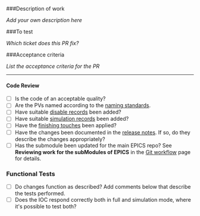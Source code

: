 ###Description of work

*Add your own description here*

###To test

*Which ticket does this PR fix?*

###Acceptance criteria

*List the acceptance criteria for the PR*

---

#### Code Review

- [ ] Is the code of an acceptable quality?
- [ ] Are the PVs named according to the [naming standards](https://github.com/ISISComputingGroup/ibex_developers_manual/wiki/PV-Naming).
- [ ] Have suitable [disable records](https://github.com/ISISComputingGroup/ibex_developers_manual/wiki/Disable-records) been added?
- [ ] Have suitable [simulation records](https://github.com/ISISComputingGroup/ibex_developers_manual/wiki/Record-Simulation) been added?
- [ ] Have the [finishing touches](https://github.com/ISISComputingGroup/ibex_developers_manual/wiki/IOC-Finishing-Touches) been applied?
- [ ] Have the changes been documented in the [release notes](https://github.com/ISISComputingGroup/IBEX/wiki/ReleaseNotes_Dev). If so, do they describe the changes appropriately?
- [ ] Has the submodule been updated for the main EPICS repo? See **Reviewing work for the subModules of EPICS** in the [Git workflow](https://github.com/ISISComputingGroup/ibex_developers_manual/wiki/Git-workflow) page for details.

### Functional Tests

- [ ] Do changes function as described? Add comments below that describe the tests performed.
- [ ] Does the IOC respond correctly both in full and simulation mode, where it's possible to test both?
